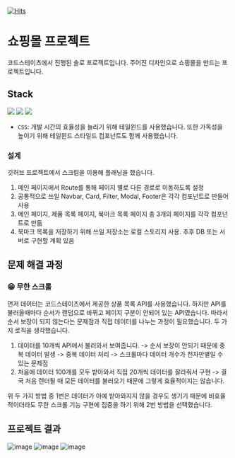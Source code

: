 [![Hits](https://hits.seeyoufarm.com/api/count/incr/badge.svg?url=https%3A%2F%2Fgithub.com%2Fzop1234%2Ffe-sprint-coz-shopping&count_bg=%2379C83D&title_bg=%23555555&icon=&icon_color=%23E7E7E7&title=CONTRIBUTORS&edge_flat=false)](https://hits.seeyoufarm.com)

# 쇼핑몰 프로젝트
코드스테이츠에서 진행된 솔로 프로젝트입니다. 주어진 디자인으로 쇼핑몰을 만드는 프로젝트입니다.

## Stack
<img src="https://img.shields.io/badge/Javascript-F7DF1E?style=flat-square&logo=Javascript&logoColor=white"/> <img src="https://img.shields.io/badge/React-61DAFB?style=flat-square&logo=React&logoColor=white"/> <img src="https://img.shields.io/badge/TailwindCSS-06B6D4?style=flat-square&logo=tailwindcss&logoColor=white"/> <br/>

- ```CSS```: 개발 시간의 효율성을 늘리기 위해 테일윈드를 사용했습니다. 또한 가독성을 높이기 위해 테일윈드 스타일드 컴포넌트도 함께 사용했습니다.

### 설계
깃허브 프로젝트에서 스크럼을 이용해 플래닝을 했습니다.
1. 메인 페이지에서 Route를 통해 페이지 별로 다른 경로로 이동하도록 설정
2. 공통적으로 쓰일 Navbar, Card, Filter, Modal, Footer은 각각 컴포넌트로 만들어 사용
3. 메인 페이지, 제품 목록 페이지, 북마크 목록 페이지 총 3개의 페이지를 각각 컴포넌트로 만듦
4. 북마크 목록을 저장하기 위해 쓰일 저장소는 로컬 스토리지 사용. 추후 DB 또는 서버로 구현할 계획 있음

## 문제 해결 과정
### 😁 무한 스크롤
먼저 데이터는 코드스테이츠에서 제공한 상품 목록 API를 사용했습니다. 
하지만 API를 불러올때마다 순서가 랜덤으로 바뀌고 페이지 구분이 안되어 있는 API였습니다.
따라서 순서 보장이 되지 않는다는 문제점과 직접 데이터를 나누는 과정이 필요했습니다.
두 가지 로직을 생각했습니다.
1. 데이터를 10개씩 API에서 불러와서 보여줍니다. -> 순서 보장이 안되기 때문에 중복 데이터 발생 -> 중복 데이터 처리 -> 스크롤마다 데이터 개수가 천차만별일 수 있는 문제점
2. 처음에 데이터 100개를 모두 받아와서 직접 20개씩 데이터를 잘라줘서 구현 -> 결국 처음 렌더될 때 모든 데이터를 불러오기 때문에 그렇게 효율적이지는 않습니다. <br/>

위 두 가지 방법 중 1번은 데이터가 아예 받아와지지 않을 경우도 생기기 때문에 비효율적이더라도 무한 스크롤 기능 구현에 집중을 하기 위해 2번 방법을 선택했습니다.


## 프로젝트 결과
![image](https://github.com/zop1234/fe-sprint-coz-shopping/assets/124567984/4e1c412e-154f-4a79-b819-3e142ae0ee67)
![image](https://github.com/zop1234/fe-sprint-coz-shopping/assets/124567984/2e49fe4a-ceae-4582-8542-c48c694a4108)
![image](https://github.com/zop1234/fe-sprint-coz-shopping/assets/124567984/c9c8e62c-e1f9-4977-a1df-26064c929c70)
